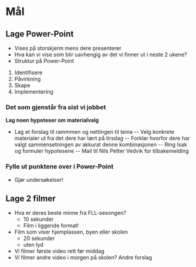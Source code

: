 # Mål
## Lage Power-Point 
- Vises på storskjerm mens dere presenterer
- Hva kan vi vise som blir uavhengig av det vi finner ut i neste 2 ukene?
- Struktur på Power-Point
1. Identifisere
2. Påvirkning
3. Skape
4. Implementering

### Det som gjenstår fra sist vi jobbet
**Lag noen hypoteser om materialvalg**
- Lag et forslag til rammmen og nettingen til teina
  -- Velg konkrete materialer ut fra det dere har lært på tirsdag
  -- Forklar hvorfor dere har valgt sammensetningen av akkurat denne kombinasjonen
  -- Ring Isak og formuler hypotesene
  -- Mail til Nils Petter Vedvik for tilbakemelding

### Fylle ut punktene over i Power-Point
- Gjør undersøkelser!

## Lage 2 filmer
- Hva er deres beste minne fra FLL-sesongen?
  - 10 sekunder
  - Film i liggende format!
- Film som viser hjemplassen, byen eller skolen
  - 20 sekunder
  - uten lyd
- Vi filmer første video rett før middag
- Vi filmer andre video i morgen på skolen? Andre forslag 
    



